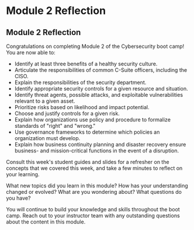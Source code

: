 # Module 2 Reflection

## Module 2 Reflection

Congratulations on completing Module 2 of the Cybersecurity boot camp! You are now able to:

* Identify at least three benefits of a healthy security culture.
* Articulate the responsibilities of common C-Suite officers, including the CISO.
* Explain the responsibilities of the security department.
* Identify appropriate security controls for a given resource and situation.
* Identify threat agents, possible attacks, and exploitable vulnerabilities relevant to a given asset.
* Prioritize risks based on likelihood and impact potential.
* Choose and justify controls for a given risk.
* Explain how organizations use policy and procedure to formalize standards of "right" and "wrong."
* Use governance frameworks to determine which policies an organization must develop.
* Explain how business continuity planning and disaster recovery ensure business- and mission-critical functions in the event of a disruption.

Consult this week's student guides and slides for a refresher on the concepts that we covered this week, and take a few minutes to reflect on your learning.

What new topics did you learn in this module? How has your understanding changed or evolved? What are you wondering about? What questions do you have?

You will continue to build your knowledge and skills throughout the boot camp. Reach out to your instructor team with any outstanding questions about the content in this module.
